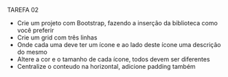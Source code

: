 TAREFA 02

* Crie um projeto com Bootstrap, fazendo a inserção da biblioteca como você preferir
* Crie um grid com três linhas
* Onde cada uma deve ter um ícone e ao lado deste ícone uma descrição do mesmo
* Altere a cor e o tamanho de cada ícone, todos devem ser diferentes
* Centralize o conteudo na horizontal, adicione padding também

